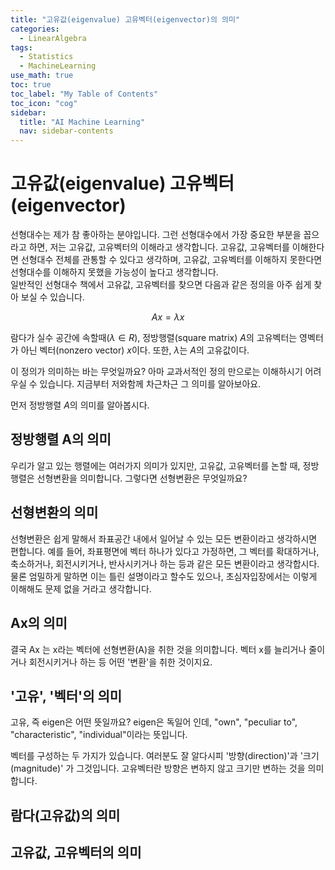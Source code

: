 ```yaml
---
title: "고유값(eigenvalue) 고유벡터(eigenvector)의 의미" 
categories:
  - LinearAlgebra
tags:
  - Statistics
  - MachineLearning
use_math: true
toc: true
toc_label: "My Table of Contents"
toc_icon: "cog"
sidebar:
  title: "AI Machine Learning"
  nav: sidebar-contents
---
```



# 고유값(eigenvalue) 고유벡터(eigenvector)

선형대수는 제가 참 좋아하는 분야입니다. 
그런 선형대수에서 가장 중요한 부분을 꼽으라고 하면, 저는 고유값, 고유벡터의 이해라고 생각합니다. 
고유값, 고유벡터를 이해한다면 선형대수 전체를 관통할 수 있다고 생각하며, 
고유값, 고유벡터를 이해하지 못한다면 선형대수를 이해하지 못했을 가능성이 높다고 생각합니다.  
일반적인 선형대수 책에서 고유값, 고유벡터를 찾으면 다음과 같은 정의을 아주 쉽게 찾아 보실 수 있습니다.  

$$ Ax = \lambda  x$$

람다가 실수 공간에 속할때($\lambda \in R$), 정방행렬(square matrix) $A$의 고유벡터는 영벡터가 아닌 벡터(nonzero vector) $x$이다. 
또한, $\lambda$는 $A$의 고유값이다.
<br />

이 정의가 의미하는 바는 무엇일까요? 아마 교과서적인 정의 만으로는 이해하시기 어려우실 수 있습니다. 
지금부터 저와함께 차근차근 그 의미를 알아보아요.
<br />

먼저 정방행렬 $A$의 의미를 알아봅시다.

## 정방행렬 A의 의미
우리가 알고 있는 행렬에는 여러가지 의미가 있지만, 
고유값, 고유벡터를 논할 때, 정방행렬은 선형변환을 의미합니다. 
그렇다면 선형변환은 무엇일까요? 

## 선형변환의 의미
선형변환은 쉽게 말해서 좌표공간 내에서 일어날 수 있는 모든 변환이라고 생각하시면 편합니다. 
예를 들어, 좌표평면에 벡터 하나가 있다고 가정하면, 
그 벡터를 확대하거나, 축소하거나, 회전시키거나, 반사시키거나 하는 등과 같은 모든 변환이라고 생각합시다. 
물론 엄밀하게 말하면 이는 틀린 설명이라고 할수도 있으나, 초심자입장에서는 이렇게 이해해도 문제 없을 거라고 생각합니다. 

## Ax의 의미
결국 Ax 는 x라는 벡터에 선형변환(A)을 취한 것을 의미합니다. 
벡터 x를 늘리거나 줄이거나 회전시키거나 하는 등 어떤 '변환'을 취한 것이지요.

## '고유', '벡터'의 의미 
고유, 즉 eigen은 어떤 뜻일까요? 
eigen은 독일어 인데, "own", "peculiar to", "characteristic", "individual"이라는 뜻입니다.

벡터를 구성하는 두 가지가 있습니다. 
여러분도 잘 알다시피 '방향(direction)'과 '크기(magnitude)' 가 그것입니다. 
고유벡터란 방향은 변하지 않고 크기만 변하는 것을 의미 합니다. 

## 람다(고유값)의 의미

## 고유값, 고유벡터의 의미 





